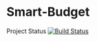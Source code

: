 # Smart-Budget
Project Status
[![Build Status](https://travis-ci.com/limitless-brain/Smart-Budget.svg?token=2WZsYRmq7P96oyprZaFb&branch=master)](https://travis-ci.com/limitless-brain/Smart-Budget)
